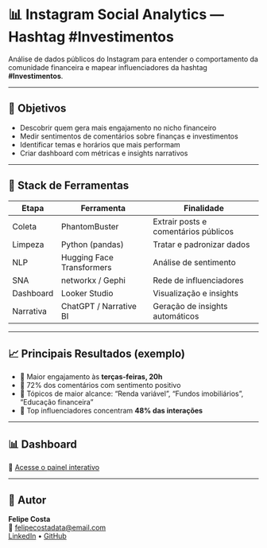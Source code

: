 # 📊 Instagram Social Analytics — Hashtag #Investimentos

Análise de dados públicos do Instagram para entender o comportamento da comunidade financeira e mapear influenciadores da hashtag **#Investimentos**.

---

## 🎯 Objetivos
- Descobrir quem gera mais engajamento no nicho financeiro
- Medir sentimentos de comentários sobre finanças e investimentos
- Identificar temas e horários que mais performam
- Criar dashboard com métricas e insights narrativos

---

## 🧰 Stack de Ferramentas
| Etapa | Ferramenta | Finalidade |
|-------|-------------|------------|
| Coleta | PhantomBuster | Extrair posts e comentários públicos |
| Limpeza | Python (pandas) | Tratar e padronizar dados |
| NLP | Hugging Face Transformers | Análise de sentimento |
| SNA | networkx / Gephi | Rede de influenciadores |
| Dashboard | Looker Studio | Visualização e insights |
| Narrativa | ChatGPT / Narrative BI | Geração de insights automáticos |

---

## 📈 Principais Resultados (exemplo)
- 📅 Maior engajamento às **terças-feiras, 20h**
- 💬 72% dos comentários com sentimento positivo
- 💸 Tópicos de maior alcance: “Renda variável”, “Fundos imobiliários”, “Educação financeira”
- 👥 Top influenciadores concentram **48% das interações**

---

## 📊 Dashboard
🔗 [Acesse o painel interativo](https://lookerstudio.google.com/...)

---

## 👤 Autor
**Felipe Costa**  
📧 felipecostadata@email.com  
[LinkedIn](https://www.linkedin.com/in/felipe-costa-398b72388/) • [GitHub](https://github.com/flcdumont)
